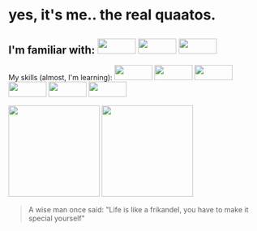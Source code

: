 # yes, it's me.. the real quaatos.

I'm familiar with:
<img height="30px" width="75px" display="inline" src="https://img.shields.io/badge/iOS-000000?style=for-the-badge&logo=ios&logoColor=white"/>
<img height="30px" width="75px" display="inline" src="https://img.shields.io/badge/Windows-0078D6?style=for-the-badge&logo=windows&logoColor=white"/>
<img height="30px" width="75px" display="inline" src="https://img.shields.io/badge/Ubuntu-E95420?style=for-the-badge&logo=ubuntu&logoColor=white"/>
-------------------------------------------------------
My skills (almost, I'm learning):
<img height="30px" width="75px" src="https://img.shields.io/badge/MySQL-00000F?style=for-the-badge&logo=mysql&logoColor=white">
<img height="30px" width="75px" display="inline" src="https://img.shields.io/badge/C%23-239120?style=for-the-badge&logo=c-sharp&logoColor=white"/>
<img height="30px" width="75px" display="inline" src="https://img.shields.io/badge/Python-3776AB?style=for-the-badge&logo=python&logoColor=white"/>
<img height="30px" width="75px" display="inline" src="https://img.shields.io/badge/HTML-239120?style=for-the-badge&logo=html5&logoColor=white"/>
<img height="30px" width="75px" display="inline" src="https://img.shields.io/badge/CSS-239120?&style=for-the-badge&logo=css3&logoColor=white"/>
<img height="30px" width="75px" display="inline" src="https://img.shields.io/badge/JavaScript-F7DF1E?style=for-the-badge&logo=javascript&logoColor=black"/>

<img height="180em" display="inline" src="https://github-readme-stats.vercel.app/api?username=quaatos&show_icons=true&hide_border=true&&count_private=true&include_all_commits=true"/>
<img height="180em" display="inline" src="https://github-readme-stats.vercel.app/api/top-langs/?username=quaatos&theme=blue-green">

> A wise man once said: "Life is like a frikandel, you have to make it special yourself"
